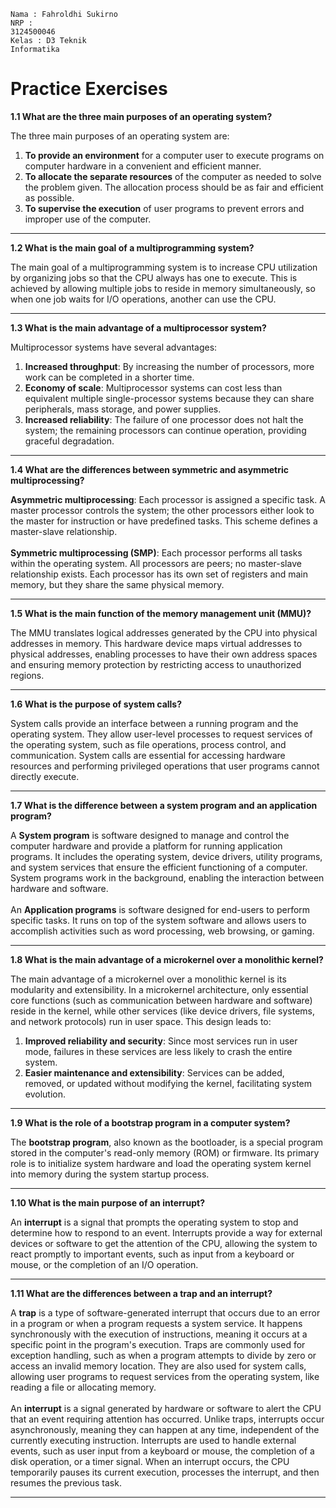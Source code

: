 <code>Nama : Fahroldhi Sukirno</code></br>
<code>NRP : 3124500046</code></br>
<code>Kelas : D3 Teknik Informatika</code></br>
<h1>Practice Exercises</h1>
<b>1.1 What are the three main purposes of an operating system?</b>

The three main purposes of an operating system are:
<ol>
<li><b>To provide an environment</b> for a computer user to execute programs on computer hardware in a convenient and efficient manner.</li>
<li><b>To allocate the separate resources</b> of the computer as needed to solve the problem given. The allocation process should be as fair and efficient as possible.</li>
<li><b>To supervise the execution</b> of user programs to prevent errors and improper use of the computer.</li>
</ol>

---

<b>1.2 What is the main goal of a multiprogramming system?</b>

The main goal of a multiprogramming system is to increase CPU utilization by organizing jobs so that the CPU always has one to execute. This is achieved by allowing multiple jobs to reside in memory simultaneously, so when one job waits for I/O operations, another can use the CPU.

---
<b>1.3 What is the main advantage of a multiprocessor system?</b>

Multiprocessor systems have several advantages:
<ol>
<li><b>Increased throughput</b>: By increasing the number of processors, more work can be completed in a shorter time.</li>
<li><b>Economy of scale</b>: Multiprocessor systems can cost less than equivalent multiple single-processor systems because they can share peripherals, mass storage, and power supplies.</li>
<li><b>Increased reliability</b>: The failure of one processor does not halt the system; the remaining processors can continue operation, providing graceful degradation.</li>
</ol>

---

<b>1.4 What are the differences between symmetric and asymmetric multiprocessing?</b>

<b>Asymmetric multiprocessing</b>: Each processor is assigned a specific task. A master processor controls the system; the other processors either look to the master for instruction or have predefined tasks. This scheme defines a master-slave relationship.</br></br>
<b>Symmetric multiprocessing (SMP)</b>: Each processor performs all tasks within the operating system. All processors are peers; no master-slave relationship exists. Each processor has its own set of registers and main memory, but they share the same physical memory.

---

<b>1.5 What is the main function of the memory management unit (MMU)?</b>

The MMU translates logical addresses generated by the CPU into physical addresses in memory. This hardware device maps virtual addresses to physical addresses, enabling processes to have their own address spaces and ensuring memory protection by restricting access to unauthorized regions.

---

<b>1.6 What is the purpose of system calls?</b>

System calls provide an interface between a running program and the operating system. They allow user-level processes to request services of the operating system, such as file operations, process control, and communication. System calls are essential for accessing hardware resources and performing privileged operations that user programs cannot directly execute.

---

<b>1.7 What is the difference between a system program and an application program?</b>

A <b>System program</b> is software designed to manage and control the computer hardware and provide a platform for running application programs. It includes the operating system, device drivers, utility programs, and system services that ensure the efficient functioning of a computer. System programs work in the background, enabling the interaction between hardware and software.</br></br>
An <b>Application programs</b> is software designed for end-users to perform specific tasks. It runs on top of the system software and allows users to accomplish activities such as word processing, web browsing, or gaming.

---

<b>1.8 What is the main advantage of a microkernel over a monolithic kernel?</b>

The main advantage of a microkernel over a monolithic kernel is its modularity and extensibility. In a microkernel architecture, only essential core functions (such as communication between hardware and software) reside in the kernel, while other services (like device drivers, file systems, and network protocols) run in user space. This design leads to:
<ol>
<li><b>Improved reliability and security</b>: Since most services run in user mode, failures in these services are less likely to crash the entire system.</li>
<li><b>Easier maintenance and extensibility</b>: Services can be added, removed, or updated without modifying the kernel, facilitating system evolution.</li>
</ol>

---

<b>1.9 What is the role of a bootstrap program in a computer system?</b>

The <b>bootstrap program</b>, also known as the bootloader, is a special program stored in the computer's read-only memory (ROM) or firmware. Its primary role is to initialize system hardware and load the operating system kernel into memory during the system startup process.

---

<b>1.10 What is the main purpose of an interrupt?</b>

An <b>interrupt</b> is a signal that prompts the operating system to stop and determine how to respond to an event. Interrupts provide a way for external devices or software to get the attention of the CPU, allowing the system to react promptly to important events, such as input from a keyboard or mouse, or the completion of an I/O operation.

---

<b>1.11 What are the differences between a trap and an interrupt?</b>

A <b>trap</b> is a type of software-generated interrupt that occurs due to an error in a program or when a program requests a system service. It happens synchronously with the execution of instructions, meaning it occurs at a specific point in the program's execution. Traps are commonly used for exception handling, such as when a program attempts to divide by zero or access an invalid memory location. They are also used for system calls, allowing user programs to request services from the operating system, like reading a file or allocating memory.</br></br>
An <b>interrupt</b> is a signal generated by hardware or software to alert the CPU that an event requiring attention has occurred. Unlike traps, interrupts occur asynchronously, meaning they can happen at any time, independent of the currently executing instruction. Interrupts are used to handle external events, such as user input from a keyboard or mouse, the completion of a disk operation, or a timer signal. When an interrupt occurs, the CPU temporarily pauses its current execution, processes the interrupt, and then resumes the previous task.

---
